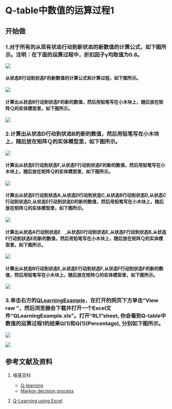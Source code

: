 # Q-table中数值的运算过程1

## 开始做

### 1.对于所有的从现有状态行动到新状态的新数值的计算公式，如下图所示。注明：在下面的运算过程中，折扣因子γ均取值为0.8。

![](/images/强化学习/基本的时序差分控制方法/Q-Learning/经典实验1/Q-table中数值的运算过程1/1a0.jpeg)

#### 从状态B行动到状态F的新数值的计算公式和计算过程，如下图所示。

![](/images/强化学习/基本的时序差分控制方法/Q-Learning/经典实验1/Q-table中数值的运算过程1/1a1.jpg)

#### 计算出从状态B行动到状态F的新的数值，然后用铅笔写在小木块上，随后放在矩阵Ｑ的实体模型里，如下图所示。

![](/images/强化学习/基本的时序差分控制方法/Q-Learning/经典实验1/Q-table中数值的运算过程1/1a2.jpg)

### 2.计算出从状态D行动到状态B的新的数值，然后用铅笔写在小木块上，随后放在矩阵Ｑ的实体模型里，如下图所示。

![](/images/强化学习/基本的时序差分控制方法/Q-Learning/经典实验1/Q-table中数值的运算过程1/2a1.jpg)

#### 计算出从状态E行动到状态F,从状态F行动到状态F的新的数值，然后用铅笔写在小木块上，随后放在矩阵Ｑ的实体模型里，如下图所示。

![](/images/强化学习/基本的时序差分控制方法/Q-Learning/经典实验1/Q-table中数值的运算过程1/2a2.jpg)

#### 计算出从状态E行动到状态A,从状态D行动到状态C,从状态B行动到状态D,从状态C行动到状态D,从状态E行动到状态D的新的数值，然后用铅笔写在小木块上，随后放在矩阵Ｑ的实体模型里，如下图所示。

![](/images/强化学习/基本的时序差分控制方法/Q-Learning/经典实验1/Q-table中数值的运算过程1/2a3.jpg)

#### 计算出从状态A行动到状态E　,从状态D行动到状态E,从状态F行动到状态B,从状态F行动到状态E的新的数值，然后用铅笔写在小木块上，随后放在矩阵Ｑ的实体模型里，如下图所示。

![](/images/强化学习/基本的时序差分控制方法/Q-Learning/经典实验1/Q-table中数值的运算过程1/2a4.jpg)

#### 计算出从状态B行动到状态E,从状态E行动到状态F,从状态F行动到状态F的新的数值，然后用铅笔写在小木块上，随后放在矩阵Ｑ的实体模型里，如下图所示。

![](/images/强化学习/基本的时序差分控制方法/Q-Learning/经典实验1/Q-table中数值的运算过程1/2a5.jpg)

### 3.单击右方的[QLearningExample](https://github.com/quanbinn/learn-dl-the-experimental-way/blob/master/issues%2Bhistory/excel/QLearningExample.xls)，在打开的网页下方单击“View raw ”，然后浏览器会下载并打开一个Excel文件“QLearningExample.xls”。打开“RL1”sheet, 你会看到Q-table中数值的运算过程1的结果Q(1)和Q(1)(Percentage), 分别如下图所示。

![](/images/强化学习/基本的时序差分控制方法/Q-Learning/经典实验1/Q-table中数值的运算过程1/Q1-1.png)

![](/images/强化学习/基本的时序差分控制方法/Q-Learning/经典实验1/Q-table中数值的运算过程1/Q1-2.png)

## 参考文献及资料

1. 维基百科
	- [Q-learning](https://en.wikipedia.org/wiki/Q-learning) 
	- [Markov decision process](https://en.wikipedia.org/wiki/Markov_decision_process) 

1. [Q-Learning using Excel](https://people.revoledu.com/kardi/tutorial/ReinforcementLearning/Q-Learning-Excel.htm)